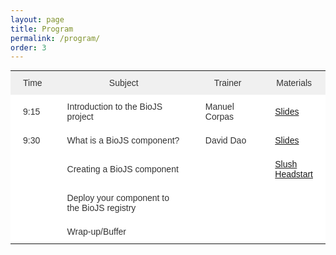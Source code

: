 ```yaml
---
layout: page
title: Program
permalink: /program/
order: 3
---
```


<style type="text/css">
.tg  {border-collapse:collapse;border-spacing:0;border-color:#ccc;border:none;margin:0px auto;}
.tg td{font-family:Arial, sans-serif;font-size:14px;padding:11px 20px;border-style:solid;border-width:0px;overflow:hidden;word-break:normal;border-color:#ccc;color:#333;background-color:#fff;}
.tg th{font-family:Arial, sans-serif;font-size:14px;font-weight:normal;padding:11px 20px;border-style:solid;border-width:0px;overflow:hidden;word-break:normal;border-color:#ccc;color:#333;background-color:#f0f0f0;}
.tg .tg-s6z2{text-align:center}
</style>
<table class="tg">
  <tr>
    <th class="tg-s6z2">Time</th>
    <th class="tg-031e">Subject</th>
    <th class="tg-031e">Trainer</th>
    <th class="tg-031e">Materials</th>
  </tr>
  <tr>
    <td class="tg-031e">9:15</td>
    <td class="tg-031e">Introduction to the BioJS project</td>
    <td class="tg-031e">Manuel Corpas</td>
    <td class="tg-031e"><a href="http://slides.biojs.net/ebi-biojs-intro/">Slides</a></td>
  </tr>
  <tr>
    <td class="tg-031e">9:30</td>
    <td class="tg-031e">What is a BioJS component?</td>
    <td class="tg-031e">David Dao</td>
    <td class="tg-031e"><a href="http://slides.biojs.net/ebi-tech-fundamentals-2/">Slides</a></td>
  </tr>
 <tr>
    <td class="tg-031e"></td>
    <td class="tg-031e">Creating a BioJS component</td>
    <td class="tg-031e"></td>
    <td class="tg-031e" biojs-date="2014-11-05 11:30">
    	<a href="https://github.com/biojs/slush-biojs">Slush</a><br>
    	<a href="http://edu.biojs.net/series/101/22_headstart.html">Headstart</a>
    </td>
  </tr>
 <tr>
    <td class="tg-031e"></td>
    <td class="tg-031e">Deploy your component to the BioJS registry</td>
    <td class="tg-031e"></td>
    <td class="tg-031e"></td>
  </tr>

  <tr>
    <td class="tg-031e"></td>
    <td class="tg-031e">Wrap-up/Buffer</td>
    <td class="tg-031e"></td>
    <td class="tg-031e"></td>
  </tr>
</table>

<script src="{{ baseurl }}/js/hider.js"></script>
